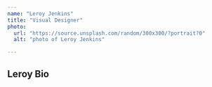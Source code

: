 ```yaml
---
name: "Leroy Jenkins"
title: "Visual Designer"
photo: 
  url: "https://source.unsplash.com/random/300x300/?portrait?0"
  alt: "photo of Leroy Jenkins"

---
```

## Leroy Bio